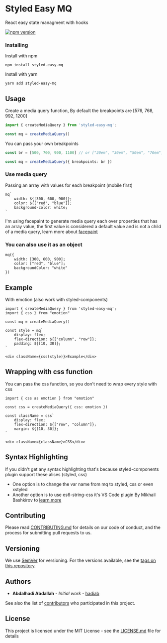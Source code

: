 # Styled Easy MQ

React easy state managment with hooks

[![npm version](https://img.shields.io/npm/v/reaxy.svg)](https://www.npmjs.com/package/reaxy)

### Installing

Install with npm

```
npm install styled-easy-mq
```

Install with yarn

```
yarn add styled-easy-mq
```

## Usage

Create a media query function, By default the breakpoints are [576, 768, 992, 1200]

```ts
import { createMediaQuery } from 'styled-easy-mq';

const mq = createMediaQuery()
```

You can pass your own breakpoints

```ts
const br = [500, 700, 900, 1100] // or ["20em", "30em", "50em", "70em"]

const mq = createMediaQuery({ breakpoints: br })
```

### Use media query

Passing an array with values for each breakpoint (mobile first)

```tsx
mq`
	width: ${[300, 600, 900]};
	color: ${["red", "blue"]};
	background-color: white;
`
```

I'm using facepaint to generate media query each over properties that has an array value,
the first value is considered a default value and is not a child of a media query,
learn more about [facepaint](https://github.com/emotion-js/facepaint)

### You can also use it as an object

```tsx
mq({
	width: [300, 600, 900];
	color: ["red", "blue"];
	backgroundColor: "white"
})
```

## Example

With emotion (also work with styled-components)

```tsx
import { createMediaQuery } from 'styled-easy-mq';
import { css } from "emotion"

const mq = createMediaQuery()

const style = mq`
	display: flex;
	flex-direction: ${["column", "row"]};
	padding: ${[10, 30]};
`

<div className={css(style)}>Example</div>
```

## Wrapping with css function

You can pass the css function, so you don't need to wrap every style with css

```tsx
import { css as emotion } from "emotion"

const css = createMediaQuery({ css: emotion })

const className = css`
	display: flex;
	flex-direction: ${["row", "column"]};
	margin: ${[10, 30]};
`

<div className={className}>CSS</div>
```

## Syntax Highlighting

If you didn't get any syntax highlighting that's because styled-components plugin support these alises (styled, css)

* One option is to change the var name from mq to styled, css or even xstyled
* Another option is to use es6-string-css it's VS Code plugin By Mikhail Bashkirov to [learn more](https://marketplace.visualstudio.com/items?itemName=bashmish.es6-string-css)

## Contributing

Please read [CONTRIBUTING.md](https://gist.github.com/PurpleBooth/b24679402957c63ec426) for details on our code of conduct, and the process for submitting pull requests to us.

## Versioning

We use [SemVer](http://semver.org/) for versioning. For the versions available, see the [tags on this repository](https://github.com/your/project/tags).

## Authors

* **Abdalhadi Abdallah** - *Initial work* - [hadiab](https://github.com/hadiab)

See also the list of [contributors](https://github.com/your/project/contributors) who participated in this project.

## License

This project is licensed under the MIT License - see the [LICENSE.md](LICENSE.md) file for details